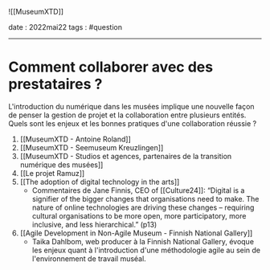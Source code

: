 ![[MuseumXTD]]

date : 2022mai22
tags : #question 

---------
# Comment collaborer avec des prestataires ?
L'introduction du numérique dans les musées implique une nouvelle façon de penser la gestion de projet et la collaboration entre plusieurs entités. Quels sont les enjeux et les bonnes pratiques d'une collaboration réussie ?

1. [[MuseumXTD - Antoine Roland]]
2. [[MuseumXTD - Seemuseum Kreuzlingen]]
3. [[MuseumXTD - Studios et agences, partenaires de la transition numérique des musées]]
4. [[Le projet Ramuz]]
5. [[The adoption of digital technology in the arts]]
	- Commentaires de Jane Finnis, CEO of [[Culture24]]: “Digital is a signifier of the bigger changes that organisations need to make. The nature of online technologies are driving these changes – requiring cultural organisations to be more open, more participatory, more inclusive, and less hierarchical.” (p13)
6. [[Agile Development in Non-Agile Museum - Finnish National Gallery]] 
	- Taika Dahlbom, web producer à la Finnish National Gallery, évoque les enjeux quant à l'introduction d'une méthodologie agile au sein de l'environnement de travail muséal. 
